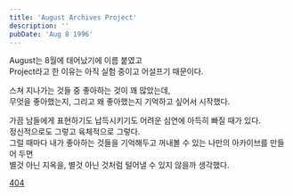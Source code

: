 ```yaml
---
title: 'August Archives Project'
description: ''
pubDate: 'Aug 8 1996'
---
```


August는 8월에 태어났기에 이름 붙였고<br>
Project라고 한 이유는 아직 실험 중이고 어설프기 때문이다.

스쳐 지나가는 것들 중 좋아하는 것이 꽤 많았는데,<br>
무엇을 좋아했는지, 그리고 왜 좋아했는지 기억하고 싶어서 시작했다.

가끔 남들에게 표현하기도 납득시키기도 어려운 심연에 아득히 빠질 때가 있다.<br>
정신적으로도 그렇고 육체적으로 그렇다.<br>
그럴 때마다 내가 좋아하는 것들을 기억해두고 꺼내볼 수 있는 나만의 아카이브를 만들어 두면<br>
별것 아닌 지옥을, 별것 아닌 것처럼 털어낼 수 있지 않을까 생각했다.

<a href="/404">404</a>
